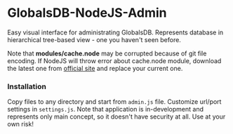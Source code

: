 GlobalsDB-NodeJS-Admin
======================

Easy visual interface for administrating GlobalsDB. Represents database in hierarchical tree-based view - one you haven't seen before.

Note that <b>modules/cache.node</b> may be corrupted because of git file encoding. If NodeJS will throw error about cache.node module, download the latest one from [official site](http://www.globalsdb.org/downloads) and replace your current one.

### Installation

Copy files to any directory and start from <code>admin.js</code> file. Customize url/port settings in <code>settings.js</code>. Note that application is in-development and represents only main concept, so it doesn't have security at all. Use at your own risk!
